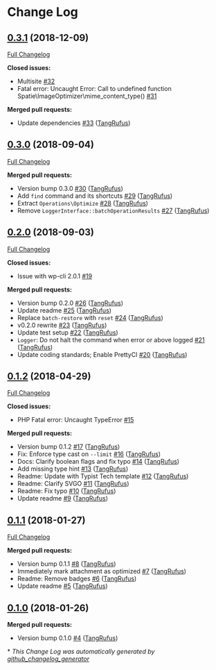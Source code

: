 # Change Log

## [0.3.1](https://github.com/TypistTech/image-optimize-command/tree/0.3.1) (2018-12-09)
[Full Changelog](https://github.com/TypistTech/image-optimize-command/compare/0.3.0...0.3.1)

**Closed issues:**

- Multisite [\#32](https://github.com/TypistTech/image-optimize-command/issues/32)
- Fatal error: Uncaught Error: Call to undefined function Spatie\ImageOptimizer\mime\_content\_type\(\) [\#31](https://github.com/TypistTech/image-optimize-command/issues/31)

**Merged pull requests:**

- Update dependencies [\#33](https://github.com/TypistTech/image-optimize-command/pull/33) ([TangRufus](https://github.com/TangRufus))

## [0.3.0](https://github.com/TypistTech/image-optimize-command/tree/0.3.0) (2018-09-04)
[Full Changelog](https://github.com/TypistTech/image-optimize-command/compare/0.2.0...0.3.0)

**Merged pull requests:**

- Version bump 0.3.0 [\#30](https://github.com/TypistTech/image-optimize-command/pull/30) ([TangRufus](https://github.com/TangRufus))
- Add `find` command and its shortcuts [\#29](https://github.com/TypistTech/image-optimize-command/pull/29) ([TangRufus](https://github.com/TangRufus))
- Extract `Operations\Optimize` [\#28](https://github.com/TypistTech/image-optimize-command/pull/28) ([TangRufus](https://github.com/TangRufus))
- Remove `LoggerInterface::batchOperationResults` [\#27](https://github.com/TypistTech/image-optimize-command/pull/27) ([TangRufus](https://github.com/TangRufus))

## [0.2.0](https://github.com/TypistTech/image-optimize-command/tree/0.2.0) (2018-09-03)
[Full Changelog](https://github.com/TypistTech/image-optimize-command/compare/0.1.2...0.2.0)

**Closed issues:**

- Issue with wp-cli 2.0.1 [\#19](https://github.com/TypistTech/image-optimize-command/issues/19)

**Merged pull requests:**

- Version bump 0.2.0 [\#26](https://github.com/TypistTech/image-optimize-command/pull/26) ([TangRufus](https://github.com/TangRufus))
- Update readme [\#25](https://github.com/TypistTech/image-optimize-command/pull/25) ([TangRufus](https://github.com/TangRufus))
- Replace `batch-restore` with `reset` [\#24](https://github.com/TypistTech/image-optimize-command/pull/24) ([TangRufus](https://github.com/TangRufus))
- v0.2.0 rewrite [\#23](https://github.com/TypistTech/image-optimize-command/pull/23) ([TangRufus](https://github.com/TangRufus))
- Update test setup [\#22](https://github.com/TypistTech/image-optimize-command/pull/22) ([TangRufus](https://github.com/TangRufus))
- `Logger`: Do not halt the command when error or above logged [\#21](https://github.com/TypistTech/image-optimize-command/pull/21) ([TangRufus](https://github.com/TangRufus))
- Update coding standards; Enable PrettyCI [\#20](https://github.com/TypistTech/image-optimize-command/pull/20) ([TangRufus](https://github.com/TangRufus))

## [0.1.2](https://github.com/TypistTech/image-optimize-command/tree/0.1.2) (2018-04-29)
[Full Changelog](https://github.com/TypistTech/image-optimize-command/compare/0.1.1...0.1.2)

**Closed issues:**

- PHP Fatal error:  Uncaught TypeError [\#15](https://github.com/TypistTech/image-optimize-command/issues/15)

**Merged pull requests:**

- Version bump 0.1.2 [\#17](https://github.com/TypistTech/image-optimize-command/pull/17) ([TangRufus](https://github.com/TangRufus))
- Fix: Enforce type cast on `--limit` [\#16](https://github.com/TypistTech/image-optimize-command/pull/16) ([TangRufus](https://github.com/TangRufus))
- Docs: Clarify boolean flags and fix typo [\#14](https://github.com/TypistTech/image-optimize-command/pull/14) ([TangRufus](https://github.com/TangRufus))
- Add missing type hint [\#13](https://github.com/TypistTech/image-optimize-command/pull/13) ([TangRufus](https://github.com/TangRufus))
- Readme: Update with Typist Tech template [\#12](https://github.com/TypistTech/image-optimize-command/pull/12) ([TangRufus](https://github.com/TangRufus))
- Readme: Clarify SVGO [\#11](https://github.com/TypistTech/image-optimize-command/pull/11) ([TangRufus](https://github.com/TangRufus))
- Readme: Fix typo [\#10](https://github.com/TypistTech/image-optimize-command/pull/10) ([TangRufus](https://github.com/TangRufus))
- Update readme [\#9](https://github.com/TypistTech/image-optimize-command/pull/9) ([TangRufus](https://github.com/TangRufus))

## [0.1.1](https://github.com/TypistTech/image-optimize-command/tree/0.1.1) (2018-01-27)
[Full Changelog](https://github.com/TypistTech/image-optimize-command/compare/0.1.0...0.1.1)

**Merged pull requests:**

- Version bump 0.1.1 [\#8](https://github.com/TypistTech/image-optimize-command/pull/8) ([TangRufus](https://github.com/TangRufus))
- Immediately mark attachment as optimized [\#7](https://github.com/TypistTech/image-optimize-command/pull/7) ([TangRufus](https://github.com/TangRufus))
- Readme: Remove badges [\#6](https://github.com/TypistTech/image-optimize-command/pull/6) ([TangRufus](https://github.com/TangRufus))
- Update readme [\#5](https://github.com/TypistTech/image-optimize-command/pull/5) ([TangRufus](https://github.com/TangRufus))

## [0.1.0](https://github.com/TypistTech/image-optimize-command/tree/0.1.0) (2018-01-26)
**Merged pull requests:**

- Version bump 0.1.0 [\#4](https://github.com/TypistTech/image-optimize-command/pull/4) ([TangRufus](https://github.com/TangRufus))



\* *This Change Log was automatically generated by [github_changelog_generator](https://github.com/skywinder/Github-Changelog-Generator)*